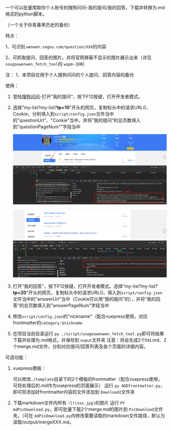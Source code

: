 一个可以批量爬取你个人账号的搜狗问问-我的提问/我的回答，下载并转换为.md格式的python脚本。

（一个关于你青春黑历史的备份）

特点：

1、可识别 `wenwen.sogou.com/question/XXX`的内容

2、可抓取提问、回答的图片，并将官网屏蔽不显示的图片展示出来（详见 `sougouwenwen_fetch_tool`的 `wapm-注释`）

注：
1、本项目仅用于个人搜狗问问的个人提问、回答内容的备份

使用：

1. 登陆[搜狗问问](https://wenwen.sogou.com/)-打开”我的提问“，按下F12按键，打开开发者模式。

2. 选择“my-list?my-list?**tp=10**"开头的网页，复制标头中的请求URL()、Cookie，分别填入到`script/config.json`文件当中的"questionUrl"、"Cookie"当中，并将”我的提问“的总页数填入到"questionPageNum"“字段当中

   ![](img/20231201222646.png)

   ![](img/20231201223124.png)

3. 打开”我的回答“，按下F12按键，打开开发者模式。选择“my-list?my-list?**tp=20**"开头的网页，复制标头中的请求URL()、填入到`script/config.json`文件当中的"answerUrl"当中（Cookie可以用“我的提问”的），并将”我的回答“的总页数填入到"answerPageNum"字段当中

4. 修改`script/config.json`的"nickname"（配合vuepress使用，对应frontmatter的`category:$nickname`

5. 在项目当前目录运行 `py ./script/sougouwenwen_fetch_tool.py`即可将结果下载并处理为.md格式，并保存到 `ouput`文件夹
   注意：将会生成2个list.md、2个merge.md文件，分别对应提问/回答列表及各个页面的详细内容。



可选功能：

1. vuepress模板：

   可以修改`./template`目录下的2个模板的frontmatter（配合vuepress使用，可将处理后的.md作为vuepress的页面展示）
   运行 `py ADDfrontmatter.py`，即可将添加好frontmatter内容的文件添加到 `Download2`文件夹

2. 下载markdown文件内所有 `![](xxx.jpg)`的图片
   运行 `PY mdPicDownload.py`，即可批量下载2个merge.md的图片到 `PicDownload`文件夹。（可在 `mdPicDownload.py`内修改需要读取的markdown文件路径，默认为读取/output/mergeXXX.md。
